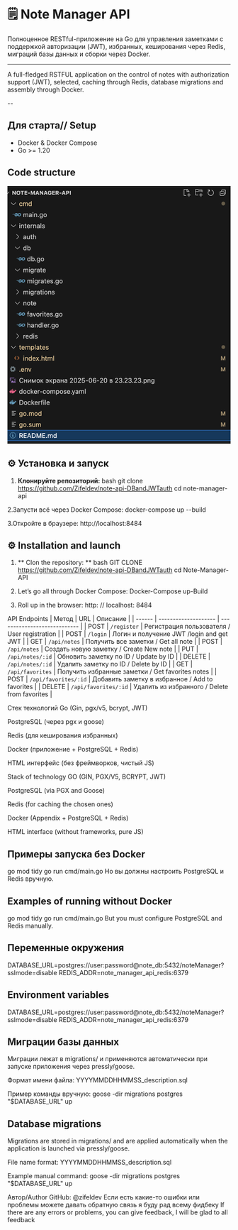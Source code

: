 # 🗒️ Note Manager API

Полноценное RESTful-приложение на Go для управления заметками с поддержкой авторизации (JWT), избранных, кеширования через Redis, миграций базы данных и сборки через Docker.

---

A full-fledged RSTFUL application on the control of notes with authorization support (JWT), selected, caching through Redis, database migrations and assembly through Docker.

--

## Для старта// Setup

- Docker & Docker Compose
- Go >= 1.20

## Code structure

![alt text](<Снимок экрана 2025-06-20 в 23.24.47.png>)
## ⚙️ Установка и запуск

1. **Клонируйте репозиторий:**
bash
git clone https://github.com/Zifeldev/note-api-DBandJWTauth
cd note-manager-api

2.Запусти всё через Docker Compose:
docker-compose up --build

3.Откройте в браузере:
http://localhost:8484

## ⚙️ Installation and launch

1. ** Clon the repository: **
bash
GIT CLONE https://github.com/Zifeldev/note-api-DBandJWTauth
cd Note-Manager-API

2. Let’s go all through Docker Compose:
Docker-Compose up-Build

3. Roll up in the browser:
http: // localhost: 8484

API Endpoints
| Метод  | URL                  | Описание                     |
| ------ | -------------------- | ---------------------------- |
| POST   | `/register`          | Регистрация пользователя / User registration    |
| POST   | `/login`             | Логин и получение JWT   /login and get JWT     |
| GET    | `/api/notes`         | Получить все заметки  / Get all note       |
| POST   | `/api/notes`         | Создать новую заметку  / Сreate New note     |
| PUT    | `/api/notes/:id`     | Обновить заметку по ID / Update by ID     |
| DELETE | `/api/notes/:id`     | Удалить заметку по ID / Delete by ID       |
| GET    | `/api/favorites`     | Получить избранные заметки / Get favorites notes  |
| POST   | `/api/favorites/:id` | Добавить заметку в избранное / Add to favorites |
| DELETE | `/api/favorites/:id` | Удалить из избранного / Delete from favorites       |

Стек технологий
Go (Gin, pgx/v5, bcrypt, JWT)

PostgreSQL (через pgx и goose)

Redis (для кеширования избранных)

Docker (приложение + PostgreSQL + Redis)

HTML интерфейс (без фреймворков, чистый JS)

Stack of technology
GO (GIN, PGX/V5, BCRYPT, JWT)

PostgreSQL (via PGX and Goose)

Redis (for caching the chosen ones)

Docker (Appendix + PostgreSQL + Redis)

HTML interface (without frameworks, pure JS)

## Примеры запуска без Docker
go mod tidy
go run cmd/main.go
Но вы должны настроить PostgreSQL и Redis вручную.

## Examples of running without Docker
go mod tidy
go run cmd/main.go
But you must configure PostgreSQL and Redis manually.

## Переменные окружения 
DATABASE_URL=postgres://user:password@note_db:5432/noteManager?sslmode=disable
REDIS_ADDR=note_manager_api_redis:6379

## Environment variables
DATABASE_URL=postgres://user:password@note_db:5432/noteManager?sslmode=disable
REDIS_ADDR=note_manager_api_redis:6379

## Миграции базы данных
Миграции лежат в migrations/ и применяются автоматически при запуске приложения через pressly/goose.

Формат имени файла:
YYYYMMDDHHMMSS_description.sql

Пример команды вручную:
goose -dir migrations postgres "$DATABASE_URL" up

## Database migrations
Migrations are stored in migrations/ and are applied automatically when the application is launched via pressly/goose.

File name format:
YYYYMMDDHHMMSS_description.sql

Example manual command:
goose -dir migrations postgres "$DATABASE_URL" up

Автор/Author
GitHub: @zifeldev
Если есть какие-то ошибки или проблемы можете давать обратную связь я буду рад всему фидбеку
If there are any errors or problems, you can give feedback, I will be glad to all feedback